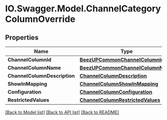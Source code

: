 # IO.Swagger.Model.ChannelCategoryColumnOverride
## Properties

Name | Type | Description | Notes
------------ | ------------- | ------------- | -------------
**ChannelColumnId** | [**BeezUPCommonChannelColumnId**](BeezUPCommonChannelColumnId.md) |  | 
**ChannelColumnName** | [**BeezUPCommonChannelColumnName**](BeezUPCommonChannelColumnName.md) |  | 
**ChannelColumnDescription** | [**ChannelColumnDescription**](ChannelColumnDescription.md) |  | [optional] 
**ShowInMapping** | [**ChannelColumnShowInMapping**](ChannelColumnShowInMapping.md) |  | 
**Configuration** | [**ChannelColumnConfiguration**](ChannelColumnConfiguration.md) |  | 
**RestrictedValues** | [**ChannelColumnRestrictedValues**](ChannelColumnRestrictedValues.md) |  | [optional] 

[[Back to Model list]](../README.md#documentation-for-models) [[Back to API list]](../README.md#documentation-for-api-endpoints) [[Back to README]](../README.md)

